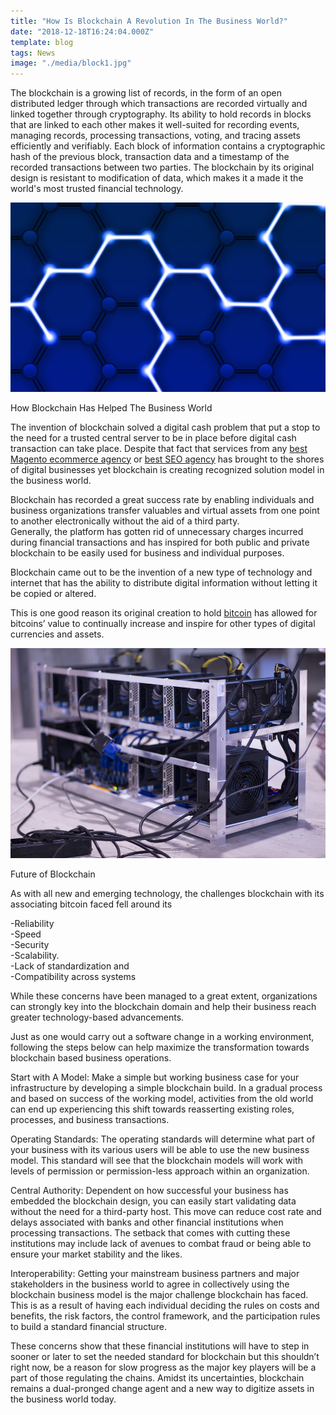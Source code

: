 ```yaml
---
title: "How Is Blockchain A Revolution In The Business World?"
date: "2018-12-18T16:24:04.000Z"
template: blog
tags: News
image: "./media/block1.jpg"
---
```


The blockchain is a growing list of records, in the form of an open distributed ledger through which transactions are recorded virtually
and linked together through cryptography. Its ability to hold records in blocks that are linked to each other makes it well-suited for
recording events, managing records, processing transactions, voting, and tracing assets efficiently and verifiably. 
Each block of information contains a cryptographic hash of the previous block, transaction data and a timestamp of the recorded
transactions between two parties. The blockchain by its original design is resistant to modification of data, which makes it a made it the
world's most trusted financial technology.

![Blockchain](./media/block2.jpg)

<title-2>How Blockchain Has Helped The Business World</title-2>

The invention of blockchain solved a digital cash problem that put a stop to the need for a trusted central server to be in place before
digital cash transaction can take place. Despite that fact that services from any
[best Magento ecommerce agency](https://progostech.com/magento-development) or [best SEO agency](https://progostech.com/seo-agency/) has
brought to the shores of digital businesses yet blockchain is creating recognized solution model in the business world.

Blockchain has recorded a great success rate by enabling individuals and business organizations transfer valuables and virtual assets from
one point to another electronically without the aid of a third party.  
Generally, the platform has gotten rid of unnecessary charges incurred during financial transactions and has inspired for both public and
private blockchain to be easily used for business and individual purposes.

Blockchain came out to be the invention of a new type of technology and internet that has the ability to distribute digital information without letting it be copied or altered.

This is one good reason its original creation to hold [bitcoin](https://www.bitcoin.com/) has allowed for bitcoins’ value to continually
increase and inspire for other types of digital currencies and assets.

![Blockchain](./media/block3.jpg)

<title-2>Future of Blockchain</title-2>

As with all new and emerging technology, the challenges blockchain with its associating bitcoin faced fell around its

-Reliability  
-Speed  
-Security  
-Scalability.  
-Lack of standardization and   
-Compatibility across systems  

While these concerns have been managed to a great extent, organizations can strongly key into the blockchain domain and help their business reach greater technology-based advancements.

Just as one would carry out a software change in a working environment, following the steps below can help maximize the transformation towards blockchain based business operations.

<title-3>Start with A Model:</title-3> Make a simple but working business case for your infrastructure by developing a simple blockchain build. In a gradual process and based on success of the working model, activities from the old world can end up experiencing this shift towards reasserting existing roles, processes, and business transactions.

<title-3>Operating Standards:</title-3> The operating standards will determine what part of your business with its various users will be able to use the new business model. This standard will see that the blockchain models will work with levels of permission or permission-less approach within an organization.

<title-3>Central Authority:</title-3> Dependent on how successful your business has embedded the blockchain design, you can easily start validating data without the need for a third-party host. This move can reduce cost rate and delays associated with banks and other financial institutions when processing transactions. The setback that comes with cutting these institutions may include lack of avenues to combat fraud or being able to ensure your market stability and the likes.

<title-3>Interoperability:</title-3> Getting your mainstream business partners and major stakeholders in the business world to agree in collectively using the blockchain business model is the major challenge blockchain has faced. This is as a result of having each individual deciding the rules on costs and benefits, the risk factors, the control framework, and the participation rules to build a standard financial structure.  

These concerns show that these financial institutions will have to step in sooner or later to set the needed standard for blockchain but this shouldn’t right now, be a reason for slow progress as the major key players will be a part of those regulating the chains. Amidst its uncertainties, blockchain remains a dual-pronged change agent and a new way to digitize assets in the business world today.
